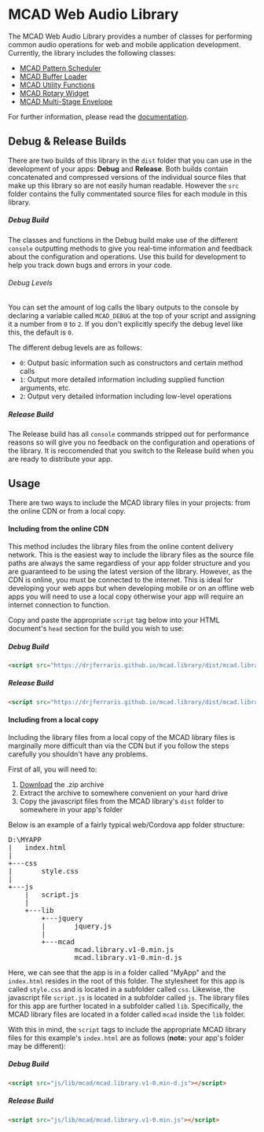 # MCAD Web Audio Library 

The MCAD Web Audio Library provides a number of classes for performing common audio operations for web and mobile application development. Currently, the library includes the following classes:

  - [MCAD Pattern Scheduler](http://drjferraris.github.io/mcad.library/doc/Scheduler.html)
  - [MCAD Buffer Loader](http://drjferraris.github.io/mcad.library/doc/BufferLoader.html)
  - [MCAD Utility Functions](http://drjferraris.github.io/mcad.library/doc/mcad.html)
  - [MCAD Rotary Widget](http://drjferraris.github.io/mcad.library/doc/Rotary.html)
  - [MCAD Multi-Stage Envelope](http://drjferraris.github.io/mcad.library/doc/Mseg.html)
  
For further information, please read the [documentation](http://drjferraris.github.io/mcad.library/doc/index.html).

## **Debug & Release Builds**

There are two builds of this library in the `dist` folder that you can use in the development of your apps: **Debug** and **Release**. Both builds contain concatenated and compressed versions of the individual source files that make up this library so are not easily human readable. However the `src` folder contains the fully commentated source files for each module in this library.

##### **Debug Build**

The classes and functions in the Debug build make use of the different `console` outputting methods to give you real-time information and feedback about the configuration and operations. Use this build for development to help you track down bugs and errors in your code.

###### *Debug Levels*

You can set the amount of log calls the libary outputs to the console by declaring a variable called `MCAD_DEBUG` at the top of your script and assigning it a number from `0` to `2`. If you don't explicitly specify the debug level like this, the default is `0`.

The different debug levels are as follows:

* `0`: Output basic information such as constructors and certain method calls
* `1`: Output more detailed information including supplied function arguments, etc.
* `2`: Output very detailed information including low-level operations

##### **Release Build**

The Release build has all `console` commands stripped out for performance reasons so will give you no feedback on the configuration and operations of the library. It is reccomended that you switch to the Release build when you are ready to distribute your app. 

## **Usage**

There are two ways to include the MCAD library files in your projects: from the online CDN or from a local copy.

#### **Including from the online CDN**

This method includes the library files from the online content delivery network. This is the easiest way to include the library files as the source file paths are always the same regardless of your app folder structure and you are guaranteed to be using the latest version of the library. However, as the CDN is online, you must be connected to the internet. This is ideal for developing your web apps but when developing mobile or on an offline web apps you will need to use a local copy otherwise your app will require an internet connection to function.

Copy and paste the appropriate `script` tag below into your HTML document's `head` section for the build you wish to use:

##### **Debug Build**

```html
<script src="https://drjferraris.github.io/mcad.library/dist/mcad.library.v1-0.min-d.js"></script>
```

##### **Release Build**

```html
<script src="https://drjferraris.github.io/mcad.library/dist/mcad.library.v1-0.min.js"></script>
```

#### **Including from a local copy**

Including the library files from a local copy of the MCAD library files is marginally more difficult than via the CDN but if you follow the steps carefully you shouldn't have any problems. 

First of all, you will need to:

1. [Download](https://github.com/drjferraris/mcad.library/zipball/master) the .zip archive
2. Extract the archive to somewhere convenient on your hard drive
3. Copy the javascript files from the MCAD library's `dist` folder to somewhere in your app's folder

Below is an example of a fairly typical web/Cordova app folder structure:

<pre>
D:\MYAPP
|   index.html
|
+---css
|       style.css
|
+---js
    |   script.js
    |
    +---lib
        +---jquery
        |       jquery.js
        |
        +---mcad
                mcad.library.v1-0.min.js
				mcad.library.v1-0.min-d.js
</pre>

Here, we can see that the app is in a folder called "MyApp" and the `index.html` resides in the root of this folder. The stylesheet for this app is called `style.css` and is located in a subfolder called `css`. Likewise, the javascript file `script.js` is located in a subfolder called `js`. The library files for this app are further located in a subfolder called `lib`. Specifically, the MCAD library files are located in a folder called `mcad` inside the `lib` folder.

With this in mind, the `script` tags to include the appropriate MCAD library files for this example's `index.html` are as follows (**note:** your app's folder may be different):

##### **Debug Build**

```html
<script src="js/lib/mcad/mcad.library.v1-0.min-d.js"></script>
```

##### **Release Build**

```html
<script src="js/lib/mcad/mcad.library.v1-0.min.js"></script>
```